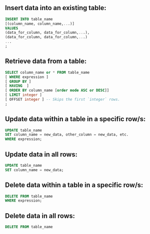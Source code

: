 ## Insert data into an existing table:

```sql
INSERT INTO table_name 
[(column_name, column_name,...)]
VALUES
(data_for_column, data_for_column,...),
(data_for_column, data_for_column,...)
...
;
```


## Retrieve data from a table:

```sql
SELECT column_name or * FROM table_name
[ WHERE expression ]
[ GROUP BY ]
[ HAVING  ]
[ ORDER BY column_name [order mode ASC or DESC]]
[ LIMIT integer ]
[ OFFSET integer ] -- Skips the first `integer` rows.
;
```

## Update data within a table in a specific row/s:

```sql
UPDATE table_name
SET column_name = new_data, other_column = new_data, etc.
WHERE expression;
```

## Update data in all rows:

```sql
UPDATE table_name
SET column_name = new_data;
```

## Delete data within a table in a specific row/s:

```sql
DELETE FROM table_name
WHERE expression;
```

## Delete data in all rows:

```sql
DELETE FROM table_name
```